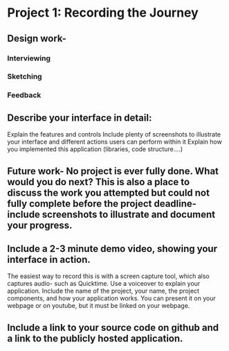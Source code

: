 # Project 1: Recording the Journey
## Design work-
### Interviewing
### Sketching
### Feedback
## Describe your interface in detail:
Explain the features and controls
Include plenty of screenshots to illustrate your interface and different actions users can perform within it
Explain how you implemented this application (libraries, code structure....)
## Future work- No project is ever fully done. What would you do next?  This is also a place to discuss the work you attempted but could not fully complete before the project deadline- include screenshots to illustrate and document your progress. 
## Include a 2-3 minute demo video, showing your interface in action. 
The easiest way to record this is with a screen capture tool, which also captures audio- such as Quicktime.  Use a voiceover to explain your application.  Include the name of the project, your name, the project components, and how your application works.  You can present it on your webpage or on youtube, but it must be linked on your webpage. 
## Include a link to your source code on github and a link to the publicly hosted application.

